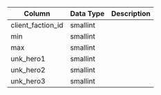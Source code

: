 | Column            | Data Type | Description |
| ----------------- | --------- | ----------- |
| client_faction_id | smallint  |             |
| min               | smallint  |             |
| max               | smallint  |             |
| unk_hero1         | smallint  |             |
| unk_hero2         | smallint  |             |
| unk_hero3         | smallint  |             |
